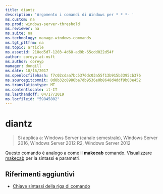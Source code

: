 ```yaml
---
title: diantz
description: 'Argomento i comandi di Windows per * * *- '
ms.custom: na
ms.prod: windows-server-threshold
ms.reviewer: na
ms.suite: na
ms.technology: manage-windows-commands
ms.tgt_pltfrm: na
ms.topic: article
ms.assetid: 218ed5d7-1203-4d68-ad9b-65cdd022d54f
author: coreyp-at-msft
ms.author: coreyp
manager: dongill
ms.date: 10/16/2017
ms.openlocfilehash: f7c02cdaa7bc5376dc03a55f13b915b3395cb376
ms.sourcegitcommit: 0d0b32c8986ba7db9536e0b8648d4ddf9b03e452
ms.translationtype: MT
ms.contentlocale: it-IT
ms.lasthandoff: 04/17/2019
ms.locfileid: "59845802"
---
```

# <a name="diantz"></a>diantz

>Si applica a: Windows Server (canale semestrale), Windows Server 2016, Windows Server 2012 R2, Windows Server 2012

Questo comando è analogo a come il **makecab** comando.
Visualizzare [makecab](makecab.md) per la sintassi e parametri.
## <a name="additional-references"></a>Riferimenti aggiuntivi
-   [Chiave sintassi della riga di comando](command-line-syntax-key.md)

